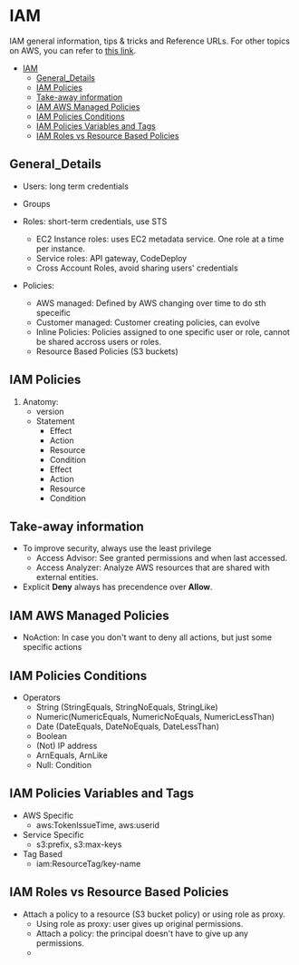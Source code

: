 # IAM

IAM general information, tips &amp; tricks and Reference URLs. For other topics on AWS, you can refer to [this link](https://mgonzalezo.com).

- [IAM](#iam)
  - [General_Details](#general_details)
  - [IAM Policies](#iam-policies)
  - [Take-away information](#take-away-information)
  - [IAM AWS Managed Policies](#iam-aws-managed-policies)
  - [IAM Policies Conditions](#iam-policies-conditions)
  - [IAM Policies Variables and Tags](#iam-policies-variables-and-tags)
  - [IAM Roles vs Resource Based Policies](#iam-roles-vs-resource-based-policies)

## General_Details

- Users: long term credentials
- Groups
- Roles: short-term credentials, use STS

  - EC2 Instance roles: uses EC2 metadata service. One role at a time per instance.
  - Service roles: API gateway, CodeDeploy
  - Cross Account Roles, avoid sharing users' credentials

- Policies:

  - AWS managed: Defined by AWS changing over time to do sth speceific
  - Customer managed: Customer creating policies, can evolve
  - Inline Policies: Policies assigned to one specific user or role, cannot be shared accross users or roles.
  - Resource Based Policies (S3 buckets)

## IAM Policies

1. Anatomy:
    - version
    - Statement
        - Effect
        - Action
        - Resource
        - Condition
        - Effect
        - Action
        - Resource
        - Condition

## Take-away information

- To improve security, always use the least privilege
  - Access Advisor: See granted permissions and when last accessed.
  - Access Analyzer: Analyze AWS resources that are shared with external entities.
- Explicit **Deny** always has precendence over **Allow**.

## IAM AWS Managed Policies

- NoAction: In case you don't want to deny all actions, but just some specific actions

## IAM Policies Conditions

- Operators
  - String (StringEquals, StringNoEquals, StringLike)
  - Numeric(NumericEquals, NumericNoEquals, NumericLessThan)
  - Date (DateEquals, DateNoEquals, DateLessThan)
  - Boolean
  - (Not) IP address
  - ArnEquals, ArnLike
  - Null: Condition

## IAM Policies Variables and Tags

- AWS Specific
  - aws:TokenIssueTime, aws:userid
- Service Specific
  - s3:prefix, s3:max-keys
- Tag Based
  - iam:ResourceTag/key-name

## IAM Roles vs Resource Based Policies

- Attach a policy to a resource (S3 bucket policy) or using role as proxy.
  - Using role as proxy: user gives up original permissions.
  - Attach a policy: the principal doesn't have to give up any permissions.
  - 